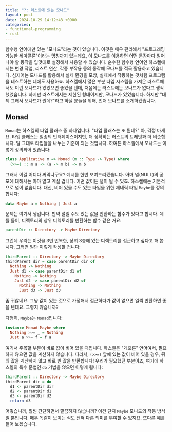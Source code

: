 ```yaml
---
title: "?: 러스트에 있는 모나드"
layout: post
date: 2024-10-29 14:12:43 +0900
categories:
- functional-programming
- rust
---
```

함수형 언어에만 있는 "모나드"라는 것이 있습니다. 이것은 매우 편리해서 "프로그래밍 가능한 세미콜론"이라는 명칭까지 있는데요, 이 모나드를 이용하면 어떤 문장마다 일어나야 할 동작을 입맛대로 설정해서 사용할 수 있습니다. 
순수한 함수형 언어인 하스켈에서는 변경 작업, 리스트 연산, 각종 부작용 등의 동작에 모나드를 적극 활용하고 있습니다. 심지어는 모나드를 활용해서 실제 환경을 모방, 실제에서 작동하는 것처럼 프로그램을 테스트하는 데에도 사용하죠. 
하스켈에서 많은 부분 타입 시스템을 가져온 러스트에서도 이런 모나드가 있었으면 좋았을 텐데, 처음에는 러스트에는 모나드가 없다고 생각했었습니다. 하지만 러스트에서는 제한된 형태이지만, 모나드가 있었습니다. 
하지만 "대체 그래서 모나드가 뭔데?"라고 하실 분들을 위해, 먼저 모나드를 소개하겠습니다.

## Monad
`Monad`는 하스켈의 타입 클래스 중 하나입니다. "타입 클래스는 또 뭔데?" 아, 걱정 마세요. 타입 클래스는 일종의 인터페이스이지만, 더 정확히는 러스트의 트레잇과 더 비슷합니다. 말 그대로 타입들을 나누는 기준이 되는 것입니다. 
하여튼 하스켈에서 모나드는 이렇게 정의되어 있습니다:
```haskell
class Applicative m => Monad (m :: Type -> Type) where
  (>>=) :: m a -> (a -> m b) -> m b
```
그래서 이걸 어디다 써먹냐구요? 예시를 한번 보여드리겠습니다. 아마 널(NULL)의 공포에 대해서는 아마 알고 계실 겁니다. 어떤 값이든 널이 될 수 있죠. 하스켈에는 기본적으로 널이 없습니다. 
대신, 비어 있을 수도 있는 타입을 위한 제네릭 타입 `Maybe`를 정의합니다:
```haskell
data Maybe a = Nothing | Just a
```
문제는 여기서 생깁니다. 만약 널일 수도 있는 값을 반환하는 함수가 있다고 합시다. 예를 들어, 디렉토리의 상위 디렉토리를 반환하는 함수 같은 거요:
```haskell
parentDir :: Directory -> Maybe Directory
```
그런데 우리는 이것을 3번 반복한, 상위 3층에 있는 디렉토리를 접근하고 싶다고 해 봅시다. 그러면 일단 이렇게 작성할 겁니다:
```haskell
thirdParent :: Directory -> Maybe Directory
thirdParent dir = case parentDir dir of
  Nothing -> Nothing
  Just d1 -> case parentDir d1 of
    Nothing -> Nothing
    Just d2 -> case parentDir d2 of
      Nothing -> Nothing
      Just d3 -> Just d3
```
좀 귀찮네요. 그냥 값이 있는 것으로 가정해서 접근하다가 값이 없으면 일찍 반환하면 좋을 텐데요. 그렇지 않습니까?

다행히, `Maybe`는 `Monad`입니다:
```haskell
instance Monad Maybe where
  Nothing >>= _ = Nothing
  Just a >>= f = f a
```
여기서 주목할 부분이 바로 값이 비어 있을 때입니다. 하스켈은 "게으른" 언어여서, 필요하지 않으면 값을 계산하지 않습니다. 따라서, `(>>=)` 앞에 있는 값이 비어 있을 경우, 뒤의 값을 계산하지 않고 바로 빈 값을 반환합니다! 
우리가 필요했던 부분이죠, 여기에 하스켈의 특수 문법인 `do` 기법을 얹으면 이렇게 됩니다:
```haskell
thirdParent :: Directory -> Maybe Directory
thirdParent dir = do
  d1 <- parentDir dir
  d2 <- parentDir d1
  d3 <- parentDir d2
  return d3
```
어떻습니까, 훨씬 간단하면서 깔끔하지 않습니까? 이건 단지 `Maybe` 모나드의 작동 방식일 뿐입니다. 매우 똑같이 보이는 식도 전혀 다른 의미를 부여할 수 있지요. 또다른 예를 들어 보겠습니다.

